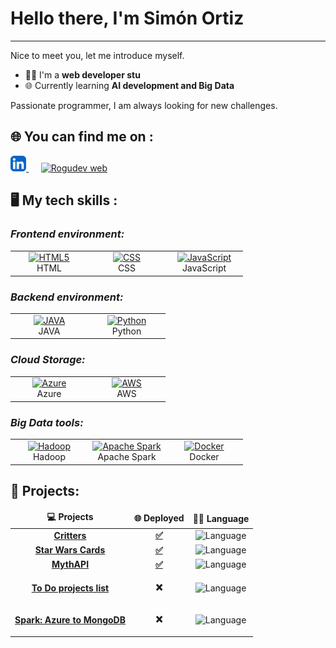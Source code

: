# Hello there, I'm Simón Ortiz

<!-- <img src="https://github.com/Rogudev/Rogudev/blob/main/banner.svg"/> -->

<hr>

Nice to meet you, let me introduce myself.
  <ul>
    <li>👨‍💻 I'm a <b>web developer stu</b></li>
    <li>🌐 Currently learning <b>AI development and Big Data</b></li>
  </ul>
Passionate programmer, I am always looking for new challenges.
</p>

## 🌐 You can find me on :
<p align="start">
  <a href="https://www.linkedin.com/in/rogudev/" target="_blank">
    <img alt="Rogudev LinkedIn profile" src="https://github.com/tandpfun/skill-icons/blob/main/icons/LinkedIn.svg" width="5%">
  </a>
  &nbsp;&nbsp;&nbsp;&nbsp; 
  <a href="https://rogudev.com/en" target="_blank">
    <img alt="Rogudev web" src="https://github.com/tandpfun/skill-icons/blob/main/icons/Htmx-Dark.svg" width="5%">
  </a>
</p>


## 🖥️ My tech skills :

<p align="right">
  <h3><i>Frontend environment:</i></h3>
  <table>
  <tr border: none;>
    <td align="center" width="110">
      <a href="#%EF%B8%8F-my-tech-stacks-">
        <img src="https://raw.githubusercontent.com/marwin1991/profile-technology-icons/refs/heads/main/icons/html.png" width="48" height="48" alt="HTML5" />
      </a>
      <br>HTML
    </td>	  
    <td align="center" width="110">
      <a href="#%EF%B8%8F-my-tech-stacks-">
        <img src="https://raw.githubusercontent.com/marwin1991/profile-technology-icons/refs/heads/main/icons/css.png" width="48" height="48" alt="CSS" />
      </a>
      <br>CSS
    </td>
    <td align="center" width="110">
      <a href="#%EF%B8%8F-my-tech-stacks-">
        <img src="https://raw.githubusercontent.com/marwin1991/profile-technology-icons/refs/heads/main/icons/javascript.png" width="48" height="48" alt="JavaScript" />
      </a>
      <br>JavaScript
    </td>
  </tr>
</table>
<p>
  <h3><i>Backend environment:</i></h3>
  <table>
  <tr border: none;>
    <td align="center" width="110">
      <a href="#%EF%B8%8F-my-tech-stacks-">
        <img src="https://raw.githubusercontent.com/marwin1991/profile-technology-icons/refs/heads/main/icons/java.png" width="48" height="48" alt="JAVA" />
      </a>
      <br>JAVA
    </td>
    <td align="center" width="110">
      <a href="#%EF%B8%8F-my-tech-stacks-">
        <img src="https://raw.githubusercontent.com/marwin1991/profile-technology-icons/refs/heads/main/icons/python.png" width="48" height="48" alt="Python" />
      </a>
      <br>Python
    </td>
  </tr>
</table>
</p>
<p>
  <h3><i>Cloud Storage:</i></h3>
  <table>
  <tr border: none;>
    <td align="center" width="110">
      <a href="#%EF%B8%8F-my-tech-stacks-">
        <img src="https://raw.githubusercontent.com/marwin1991/profile-technology-icons/refs/heads/main/icons/microsoft_azure.png" width="48" height="48" alt="Azure" />
      </a>
      <br>Azure
    </td>	  
    <td align="center" width="110">
      <a href="#%EF%B8%8F-my-tech-stacks-">
        <img src="https://raw.githubusercontent.com/marwin1991/profile-technology-icons/refs/heads/main/icons/aws.png" width="48" height="48" alt="AWS" />
      </a>
      <br>AWS
    </td>
  </tr>
</table>
</p>
<p>
  <h3><i>Big Data tools:</i></h3>
  <table>
  <tr border: none;>
    <td align="center" width="110">
      <a href="#%EF%B8%8F-my-tech-stacks-">
        <img src="https://raw.githubusercontent.com/marwin1991/profile-technology-icons/refs/heads/main/icons/hadoop.png" width="48" height="48" alt="Hadoop" />
      </a>
      <br>Hadoop
    </td>	  
    <td align="center" width="110">
      <a href="#%EF%B8%8F-my-tech-stacks-">
        <img src="https://raw.githubusercontent.com/marwin1991/profile-technology-icons/refs/heads/main/icons/apache_spark.png" width="48" height="48" alt="Apache Spark" />
      </a>
      <br>Apache Spark
    </td>
    <td align="center" width="110">
      <a href="#%EF%B8%8F-my-tech-stacks-">
        <img src="https://raw.githubusercontent.com/marwin1991/profile-technology-icons/refs/heads/main/icons/docker.png" width="48" height="48" alt="Docker" />
      </a>
      <br>Docker
    </td>
  </tr>
</table>
</p>

## 🚧 Projects:

  <table>
    <thead align="center">
      <tr border: none;>
        <td><b>💻 Projects</b></td>
        <td><b>🌐 Deployed</b></td>
        <td><b>👨‍💻 Language</b></td>
      </tr>
    </thead>
    <tbody>
  <tr align="center">
    <td>
      <a href="https://github.com/Rogudev/critters" target="_blank"><b>Critters</b></a>
    </td>
    <td>
      <a href="https://critters.rogudev.com/" target="_blank"><b>✅</b></a>
    </td>
    <td><img alt="Language" src="https://skillicons.dev/icons?i=html,css,bootstrap,jquery" /></td>
  </tr>
  <tr align="center">
    <td>
      <a href="https://github.com/Rogudev/Star-Wars-Cards" target="_blank"><b>Star Wars Cards</b></a>
    </td>
    <td>
      <a href="https://rogudev.github.io/Star-Wars-Cards/" target="_blank"><b>✅</b></a>
    </td>
    <td><img alt="Language" src="https://skillicons.dev/icons?i=html,css,bootstrap,jquery,laravel" /></td>
  </tr>
  <tr align="center">
    <td>
      <a href="https://github.com/Rogudev/MythAPI-API" target="_blank"><b>MythAPI</b></a>
    </td>
    <td>
      <a href="https://rogudev.github.io/MythAPI-web/" target="_blank"><b>✅</b></a>
    </td>
    <td><img alt="Language" src="https://skillicons.dev/icons?i=html,css,bootstrap,nodejs" /></td>
  </tr>
  <tr align="center">
    <td>
      <a href="https://github.com/Rogudev/ToDo-list---Tkinter" target="_blank"><b>To Do projects list</b></a>
    </td>
    <td>
      <p><b>❌</b></p>
    </td>
    <td><img alt="Language" src="https://skillicons.dev/icons?i=python" /></td>
  </tr>
  <tr align="center">
    <td>
      <a href="https://github.com/Rogudev/azure-to-mongodb-spark" target="_blank"><b>Spark: Azure to MongoDB</b></a>
    </td>
    <td>
      <p><b>❌</b></p>
    </td>
    <td><img alt="Language" src="https://skillicons.dev/icons?i=python,azure,mongo" /></td>
  </tr>
 </tbody>
</table>



